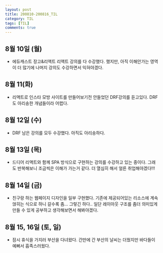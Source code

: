 ```yaml
---
layout: post
title: 200810-200816_TIL
category: TIL
tags: [TIL]
comments: true
---
```



## 8월 10일 (월)
- 에듀캐스트 장고&리액트 리액트 강의를 다 수강했다. 했지만, 아직 이해안가는 영역이 더 많기에 나머지 강의도 수강하면서 익혀야겠다.

## 8월 11(화)
- 리액트로 인스타 모방 사이트를 만들어보기전 안들었던 DRF강의를 듣고있다. DRF도 아리송한 개념들이라 어렵다.

## 8월 12일 (수)
- DRF 남은 강의를 모두 수강했다. 아직도 아리송하다.

## 8월 13일 (목)
- 드디어 리액트와 함께 SPA 방식으로 구현하는 강의를 수강하고 있는 중이다. 그래도 반복해보니 조금씩은 이해가 가는거 같다. 더 열심히 해서 얼른 취업해야겠다!!!

## 8월 14일 (금)
- 친구랑 하는 웹페이지 디자인을 일부 구현했다. 기존에 제공되어있는 리소스에 계속 얹히는 식으로 하니 갈수록 좀... 그렇긴 하다.. 일단 레이아웃 구조를 좀더 의미있게 만들 수 있게 공부하고 생각해보면서 해봐야겠다.

## 8월 15, 16일 (토, 일)
- 잠시 휴식을 가지러 부산을 다녀왔다. 간만에 간 부산의 날씨는 더웠지만 바다들이 예뻐서 흡족스러웠다.
